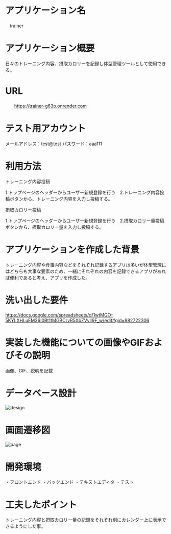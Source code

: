 # アプリケーション名　
　trainer
 
 # アプリケーション概要
 日々のトレーニング内容、摂取カロリーを記録し体型管理ツールとして使用できる。
 
 # URL
　　https://trainer-g63p.onrender.com
 
 # テスト用アカウント
 メールアドレス：test@test
 パスワード：aaa111
 
 # 利用方法
 トレーニング内容投稿
 
 1.トップページのヘッダーからユーザー新規登録を行う　2.トレーニング内容投稿ボタンから、トレーニング内容を入力し投稿する。

 摂取カロリー投稿
 
 1.トップページのヘッダーからユーザー新規登録を行う　2.摂取カロリー量投稿ボタンから、摂取カロリー量を入力し投稿する。

 # アプリケーションを作成した背景
 トレーニング内容や食事内容などをそれぞれ記録するアプリは多いが体型管理にはどちらも大事な要素のため、一緒にそれぞれの内容を記録できるアプリがあれば便利であると考え、アプリを作成した。

 # 洗い出した要件
 https://docs.google.com/spreadsheets/d/1wtMGO-5KYLXHLuEM36I0Bt1tMGBCrvR5XbZVvll9F_w/edit#gid=982722306

 # 実装した機能についての画像やGIFおよびその説明
 画像、GIF、説明を記載

 # データベース設計
![design](https://github.com/yuuya210618/trainer/assets/128597594/6f5bd681-4260-414b-9bcb-076cbf31ee0a)

 # 画面遷移図
![page](https://github.com/yuuya210618/trainer/assets/128597594/4888f18c-97ad-47aa-8381-1916720ec294)

 # 開発環境
 ・フロントエンド
 ・バックエンド
 ・テキストエディタ
 ・テスト
 
 # 工夫したポイント
 トレーニング内容と摂取カロリー量の記録をそれぞれ別にカレンダー上に表示できるようにした事。


